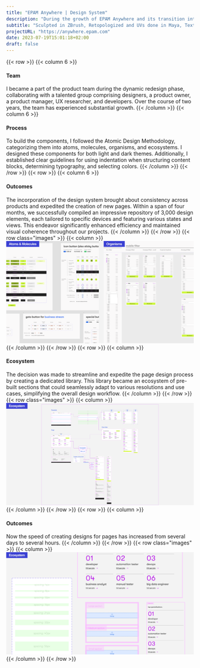 ```yaml
---
title: "EPAM Anywhere | Design System"
description: "During the growth of EPAM Anywhere and its transition into the redesign phase, the importance of consistency across the program's offerings became evident. As a result, a decision was made to create a new design system, and I enthusiastically stepped forward to contribute my expertise to this exciting project."
subtitle: "Sculpted in ZBrush, Retopologized and UVs done in Maya, Textured in Mari, Rendered using Arnold."
projectURL: "https://anywhere.epam.com"
date: 2023-07-19T15:01:18+02:00
draft: false
---
```

{{< row >}}
{{< column 6 >}}
#### Team
I became a part of the product team during the dynamic 
redesign phase, collaborating with a talented group 
comprising designers, a product owner, a product manager, 
UX researcher, and developers. Over the course of two years, 
the team has experienced substantial growth.
{{< /column >}}
{{< column 6 >}}
#### Process
To build the components, I followed the Atomic Design 
Methodology, categorizing them into atoms, molecules, 
organisms, and ecosystems. I designed these components 
for both light and dark themes. Additionally, I established 
clear guidelines for using indentation when structuring 
content blocks, determining typography, and selecting colors.
{{< /column >}}
{{< /row >}}
{{< row >}}
{{< column 6 >}}
#### Outcomes
The incorporation of the design system brought 
about consistency across products and expedited the 
creation of new pages. Within a span of four months, 
we successfully compiled an impressive repository of 
3,000 design elements, each tailored to specific devices 
and featuring various states and views. 
This endeavor significantly enhanced efficiency and 
maintained visual coherence throughout our projects.
{{< /column >}}
{{< /row >}}
{{< row class="images" >}}
{{< column >}}
![EPAM Flow](epam-flow.png)
{{< /column >}}
{{< /row >}}
{{< row >}}
{{< column >}}
#### Ecosystem
The decision was made to streamline and expedite 
the page design process by creating a dedicated library. 
This library became an ecosystem of pre-built sections 
that could seamlessly adapt to various resolutions and use 
cases, simplifying the overall design workflow.
{{< /column >}}
{{< /row >}}
{{< row class="images" >}}
{{< column >}}
![EPAM UI](epam-ui.png)
{{< /column >}}
{{< /row >}}
{{< row >}}
{{< column >}}
#### Outcomes
Now the speed of creating designs for pages has increased from several days to several hours.
{{< /column >}}
{{< /row >}}
{{< row class="images" >}}
{{< column >}}
![EPAM UI 2](epam-ui-2.png)
{{< /column >}}
{{< /row >}}